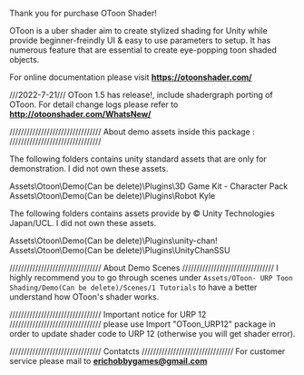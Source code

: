Thank you for purchase OToon Shader!


OToon is a uber shader aim to create stylized shading for Unity while provide beginner-freindly UI & easy to use parameters to setup. It has numerous feature that are essential to create eye-popping toon shaded objects.

For online documentation please visit **https://otoonshader.com/**

///2022-7-21///
OToon 1.5 has release!, include shadergraph porting of OToon. For detail change logs please refer to **http://otoonshader.com/WhatsNew/**


////////////////////////////////
About demo assets inside this package :
////////////////////////////////

The following folders contains unity standard assets that are only for demonstration. I did not own these assets.

Assets\Otoon\Demo(Can be delete)\Plugins\3D Game Kit - Character Pack
Assets\Otoon\Demo(Can be delete)\Plugins\Robot Kyle

The following folders contains assets provide by © Unity Technologies Japan/UCL. I did not own these assets.

Assets\Otoon\Demo(Can be delete)\Plugins\unity-chan!
Assets\Otoon\Demo(Can be delete)\Plugins\UnityChanSSU

////////////////////////////////
About Demo Scenes
////////////////////////////////
I highly recommend you to go through scenes under `Assets/OToon- URP Toon Shading/Demo(Can be delete)/Scenes/1 Tutorials`
to have a better understand how OToon's shader works.

////////////////////////////////
Important notice for URP 12
////////////////////////////////
please use Import "OToon_URP12" package in order to update shader code to URP 12 (otherwise you will get shader error).


////////////////////////////////
Contatcts
////////////////////////////////
For customer service please mail to **erichobbygames@gmail.com**